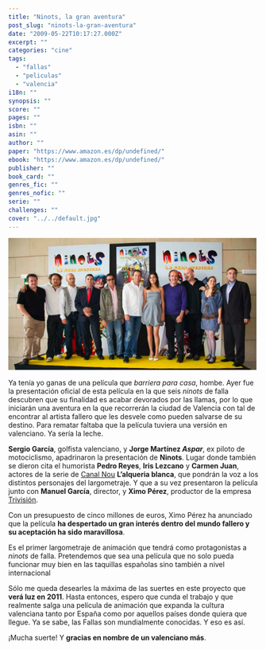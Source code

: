 ```yaml
---
title: "Ninots, la gran aventura"
post_slug: "ninots-la-gran-aventura"
date: "2009-05-22T10:17:27.000Z"
excerpt: ""
categories: "cine"
tags: 
  - "fallas"
  - "peliculas"
  - "valencia"
i18n: ""
synopsis: ""
score: ""
pages: ""
isbn: ""
asin: ""
author: ""
paper: "https://www.amazon.es/dp/undefined/"
ebook: "https://www.amazon.es/dp/undefined/"
publisher: ""
book_card: ""
genres_fic: ""
genres_nofic: ""
serie: ""
challenges: ""
cover: "../../default.jpg"
---
```


![Ninots, la gran aventura](images/ninots.jpg "Ninots, la gran aventura")

Ya tenía yo ganas de una película que _barriera para casa_, hombe. Ayer fue la presentación oficial de esta película en la que seis _ninots_ de falla descubren que su finalidad es acabar devorados por las llamas, por lo que iniciarán una aventura en la que recorrerán la ciudad de Valencia con tal de encontrar al artista fallero que les desvele como pueden salvarse de su destino. Para rematar faltaba que la película tuviera una versión en valenciano. Ya sería la leche.

**Sergio García**, golfista valenciano, y **Jorge Martínez _Aspar_**, ex piloto de motociclismo, apadrinaron la presentación de **Ninots**. Lugar donde también se dieron cita el humorista **Pedro Reyes**, **Iris Lezcano** y **Carmen Juan**, actores de la serie de [Canal Nou](http://www.rtvv.es/) **L’alqueria blanca**, que pondrán la voz a los distintos personajes del largometraje. Y que a su vez presentaron la película junto con **Manuel García**, director, y **Ximo Pérez**, productor de la empresa [Trivisión](??http://www.trivision.es).

Con un presupuesto de cinco millones de euros, Ximo Pérez ha anunciado que la película **ha despertado un gran interés dentro del mundo fallero y su aceptación ha sido maravillosa**.

Es el primer largometraje de animación que tendrá como protagonistas a _ninots_ de falla. Pretendemos que sea una película que no solo pueda funcionar muy bien en las taquillas españolas sino también a nivel internacional

Sólo me queda desearles la máxima de las suertes en este proyecto que **verá luz en 2011**. Hasta entonces, espero que cunda el trabajo y que realmente salga una película de animación que expanda la cultura valenciana tanto por España como por aquellos países donde quiera que llegue. Ya se sabe, las Fallas son mundialmente conocidas. Y eso es así.

¡Mucha suerte! Y **gracias en nombre de un valenciano más**.
